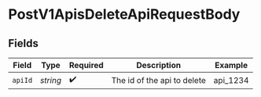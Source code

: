 # PostV1ApisDeleteApiRequestBody


## Fields

| Field                       | Type                        | Required                    | Description                 | Example                     |
| --------------------------- | --------------------------- | --------------------------- | --------------------------- | --------------------------- |
| `apiId`                     | *string*                    | :heavy_check_mark:          | The id of the api to delete | api_1234                    |